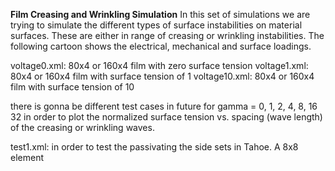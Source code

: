 <B>Film Creasing and Wrinkling Simulation</B>
In this set of simulations we are trying to simulate the different types of surface instabilities on material surfaces. These are either in range of creasing or wrinkling instabilities. The following cartoon shows the electrical, mechanical and surface loadings. 

voltage0.xml: 80x4 or 160x4 film with zero surface tension
voltage1.xml: 80x4 or 160x4 film with surface tension of 1
voltage10.xml: 80x4 or 160x4 film with surface tension of 10

there is gonna be different test cases in future for gamma = 0, 1, 2, 4, 8, 16 32 in order to plot the normalized surface tension vs. spacing (wave length) of the creasing or wrinkling waves.

test1.xml: in order to test the passivating the side sets in Tahoe. A 8x8 element
